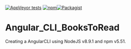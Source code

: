 [![AppVeyor tests](https://img.shields.io/appveyor/tests/NZSmartie/coap-net-iu0to.svg)]() [![npm](https://img.shields.io/npm/v/npm.svg)]()[![Packagist](https://img.shields.io/packagist/l/doctrine/orm.svg)](https://github.com/mattd429/Angular_CLI_BooksToRead/blob/master/LICENSE) 

# Angular_CLI_BooksToRead
Creating a AngularCLI using NodeJS v8.9.1 and npm v5.51.
